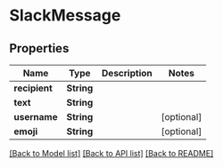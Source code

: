 # SlackMessage

## Properties

Name | Type | Description | Notes
------------ | ------------- | ------------- | -------------
**recipient** | **String** |  | 
**text** | **String** |  | 
**username** | **String** |  | [optional] 
**emoji** | **String** |  | [optional] 

[[Back to Model list]](../#documentation-for-models) [[Back to API list]](../#documentation-for-api-endpoints) [[Back to README]](../)


